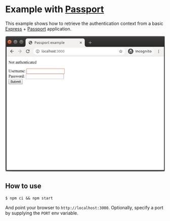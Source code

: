 
# Example with [Passport](http://www.passportjs.org/)

This example shows how to retrieve the authentication context from a basic [Express](http://expressjs.com/) + [Passport](http://www.passportjs.org/) application.

![Passport example](assets/passport_example.gif)

## How to use

```
$ npm ci && npm start
```

And point your browser to `http://localhost:3000`. Optionally, specify a port by supplying the `PORT` env variable.
